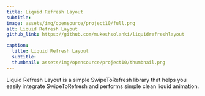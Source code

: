 ```yaml
---
title: Liquid Refresh Layout 
subtitle: 
image: assets/img/opensource/project10/full.png
alt: Liquid Refresh Layout 
github_link: https://github.com/mukeshsolanki/liquidrefreshlayout

caption:
  title: Liquid Refresh Layout 
  subtitle: 
  thumbnail: assets/img/opensource/project10/thumbnail.png
---
```

Liquid Refresh Layout is a simple SwipeToRefresh library that helps you easily integrate
SwipeToRefresh and performs simple clean liquid animation.